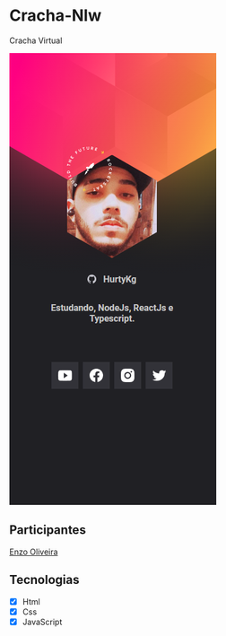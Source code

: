 # Cracha-Nlw
Cracha Virtual


![preview img](/images/cracha.png)


## Participantes


[Enzo Oliveira](https://www.linkedin.com/in/enzo-oliveira-a18344229/)


## Tecnologias
- [x] Html
- [x] Css
- [x] JavaScript
